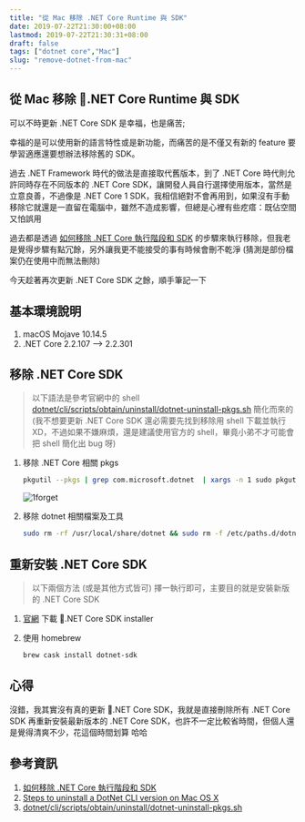 ```yaml
---
title: "從 Mac 移除 .NET Core Runtime 與 SDK"
date: 2019-07-22T21:30:00+08:00
lastmod: 2019-07-22T21:30:31+08:00
draft: false
tags: ["dotnet core","Mac"]
slug: "remove-dotnet-from-mac"
---
```


## 從 Mac 移除 .NET Core Runtime 與 SDK

可以不時更新 .NET Core SDK 是幸福，也是痛苦;

幸福的是可以使用新的語言特性或是新功能，而痛苦的是不僅又有新的 feature 要學習適應還要想辦法移除舊的 SDK。

過去 .NET Framework 時代的做法是直接取代舊版本，到了 .NET Core 時代則允許同時存在不同版本的 .NET Core SDK，讓開發人員自行選擇使用版本，當然是立意良善，不過像是 .NET Core 1 SDK，我相信絕對不會再用到，如果沒有手動移除它就還是一直留在電腦中，雖然不造成影響，但總是心裡有些疙瘩：既佔空間又怕誤用

過去都是透過 [如何移除 .NET Core 執行階段和 SDK](https://docs.microsoft.com/zh-tw/dotnet/core/versions/remove-runtime-sdk-versions?tabs=macos) 的步驟來執行移除，但我老是覺得步驟有點冗餘，另外讓我更不能接受的事有時候會刪不乾淨 (猜測是部份檔案仍在使用中而無法刪除)

今天趁著再次更新 .NET Core SDK 之餘，順手筆記一下

## 基本環境說明

1. macOS Mojave 10.14.5
2. .NET Core 2.2.107 --> 2.2.301

## 移除 .NET Core SDK

> 以下語法是參考官網中的 shell [dotnet/cli/scripts/obtain/uninstall/dotnet-uninstall-pkgs.sh](https://github.com/dotnet/cli/blob/master/scripts/obtain/uninstall/dotnet-uninstall-pkgs.sh) 簡化而來的 (我不想要更新 .NET Core SDK 還必需要先找到移除用 shell 下載並執行 XD，不過如果不嫌麻煩，還是建議使用官方的 shell，畢竟小弟不才可能會把 shell 簡化出 bug 呀)

1. 移除 .NET Core 相關 pkgs

    ```bash
    pkgutil --pkgs | grep com.microsoft.dotnet  | xargs -n 1 sudo pkgutil --forget
    ```

    ![1forget](https://user-images.githubusercontent.com/3851540/61641657-1069f580-acd2-11e9-8f27-c4dca7498446.png)

2. 移除 dotnet 相關檔案及工具

    ```bash
    sudo rm -rf /usr/local/share/dotnet && sudo rm -f /etc/paths.d/dotnet && sudo rm -f /etc/paths.d/dotnet-cli-tools
    ```

## 重新安裝 .NET Core SDK

> 以下兩個方法 (或是其他方式皆可) 擇一執行即可，主要目的就是安裝新版的 .NET Core SDK

1. [官網](https://dotnet.microsoft.com/download/dotnet-core) 下載 .NET Core SDK installer
2. 使用 homebrew

    ```bash
    brew cask install dotnet-sdk
    ```

## 心得

沒錯，我其實沒有真的更新 .NET Core SDK，我就是直接刪除所有 .NET Core SDK 再重新安裝最新版本的 .NET Core SDK，也許不一定比較省時間，但個人還是覺得清爽不少，花這個時間划算  哈哈

## 參考資訊

1. [如何移除 .NET Core 執行階段和 SDK](https://docs.microsoft.com/zh-tw/dotnet/core/versions/remove-runtime-sdk-versions?tabs=macos)
2. [Steps to uninstall a DotNet CLI version on Mac OS X](https://gist.github.com/sandrovicente/5590f5ac993d9d7fef038fd2858efcc3)
3. [dotnet/cli/scripts/obtain/uninstall/dotnet-uninstall-pkgs.sh](https://github.com/dotnet/cli/blob/master/scripts/obtain/uninstall/dotnet-uninstall-pkgs.sh)
